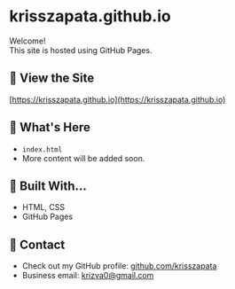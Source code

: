 # krisszapata.github.io


Welcome!  
This site is hosted using GitHub Pages.

## 🔗 View the Site

[https://krisszapata.github.io](https://krisszapata.github.io)

## 📁 What's Here

- `index.html` 
- More content will be added soon.

## 🚀 Built With...

- HTML, CSS
- GitHub Pages

## 💬 Contact

- Check out my GitHub profile: [github.com/krisszapata](https://github.com/krisszapata)
- Business email: krizva0@gmail.com 
